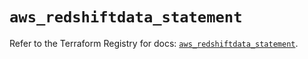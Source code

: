 # `aws_redshiftdata_statement`

Refer to the Terraform Registry for docs: [`aws_redshiftdata_statement`](https://registry.terraform.io/providers/hashicorp/aws/4.67.0/docs/resources/redshiftdata_statement).

